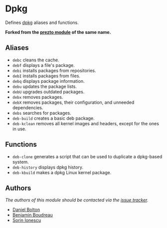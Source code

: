 Dpkg
====

Defines [dpkg][1] aliases and functions.

**Forked from the [prezto module](https://github.com/sorin-ionescu/prezto/tree/master/modules/dpkg) of the same name.**

Aliases
-------

- `debc` cleans the cache.
- `debf` displays a file's package.
- `debi` installs packages from repositories.
- `debI` installs packages from files.
- `debq` displays package information.
- `debu` updates the package lists.
- `debU` upgrades outdated packages.
- `debx` removes packages.
- `debX` removes packages, their configuration, and unneeded dependencies.
- `debs` searches for packages.
- `deb-build` creates a basic deb package.
- `deb-kclean` removes all kernel images and headers, except for the ones in
  use.

Functions
---------

- `deb-clone` generates a script that can be used to duplicate a dpkg-based
  system.
- `deb-history` displays dpkg history.
- `deb-kbuild` makes a dpkg Linux kernel package.

Authors
-------

*The authors of this module should be contacted via the [issue tracker][2].*

  - [Daniel Bolton](https://github.com/dbb)
  - [Benjamin Boudreau](https://github.com/dreur)
  - [Sorin Ionescu](https://github.com/sorin-ionescu)

[1]: http://wiki.debian.org/Teams/Dpkg
[2]: https://github.com/sorin-ionescu/prezto/issues
